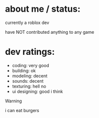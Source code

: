 # about me / status:
currently a roblox dev

have NOT contributed anything to any game

# dev ratings:
- coding: very good
- building: ok
- modeling: decent
- sounds: decent
- texturing: hell no
- ui designing: good i think

> [!WARNING]
i can eat burgers

<!---
JadNP/JadNP is a ✨ special ✨ repository because its `README.md` (this file) appears on your GitHub profile.
You can click the Preview link to take a look at your changes.
--->
